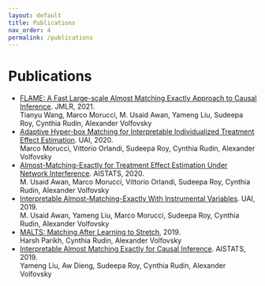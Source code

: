 ```yaml
---
layout: default
title: Publications
nav_order: 4
permalink: /publications
---
```


# Publications

- [FLAME: A Fast Large-scale Almost Matching Exactly Approach to Causal Inference](https://arxiv.org/abs/1707.06315). JMLR, 2021.\
Tianyu Wang, Marco Morucci, M. Usaid Awan, Yameng Liu, Sudeepa Roy, Cynthia Rudin, Alexander Volfovsky
- [Adaptive Hyper-box Matching for Interpretable Individualized Treatment Effect Estimation](https://arxiv.org/abs/2003.01805). UAI, 2020.\
Marco Morucci, Vittorio Orlandi, Sudeepa Roy, Cynthia Rudin, Alexander Volfovsky
- [Almost-Matching-Exactly for Treatment Effect Estimation Under Network Interference](https://arxiv.org/abs/2003.00964). AISTATS, 2020.\
M. Usaid Awan, Marco Morucci, Vittorio Orlandi, Sudeepa Roy, Cynthia Rudin, Alexander Volfovsky
- [Interpretable Almost-Matching-Exactly With Instrumental Variables](https://arxiv.org/abs/1906.11658). UAI, 2019.\
M. Usaid Awan, Yameng Liu, Marco Morucci, Sudeepa Roy, Cynthia Rudin, Alexander Volfovsky
- [MALTS: Matching After Learning to Stretch](https://arxiv.org/abs/1811.07415), 2019.\
Harsh Parikh, Cynthia Rudin, Alexander Volfovsky
- [Interpretable Almost Matching Exactly for Causal Inference](https://arxiv.org/abs/1806.06802). AISTATS, 2019.\
Yameng Liu, Aw Dieng, Sudeepa Roy, Cynthia Rudin, Alexander Volfovsky
